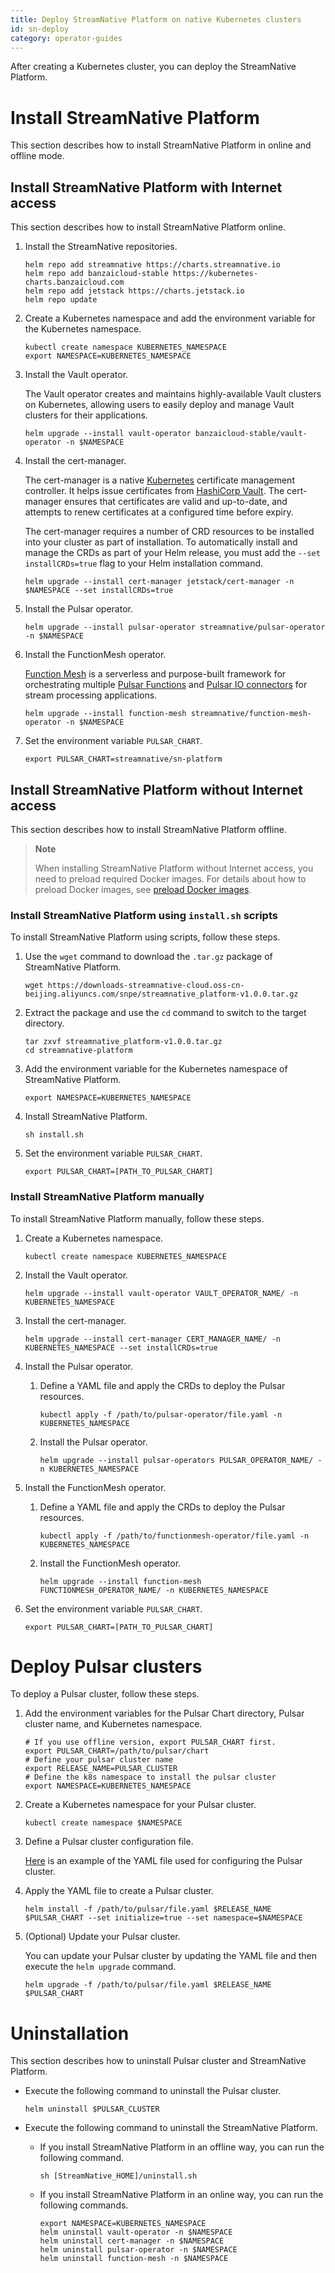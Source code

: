 ```yaml
---
title: Deploy StreamNative Platform on native Kubernetes clusters
id: sn-deploy
category: operator-guides
---
```

After creating a Kubernetes cluster, you can deploy the StreamNative Platform.

# Install StreamNative Platform

This section describes how to install StreamNative Platform in online and offline mode.

## Install StreamNative Platform with Internet access

This section describes how to install StreamNative Platform online.

1. Install the StreamNative repositories.

    ```
    helm repo add streamnative https://charts.streamnative.io
    helm repo add banzaicloud-stable https://kubernetes-charts.banzaicloud.com
    helm repo add jetstack https://charts.jetstack.io
    helm repo update
    ```

2. Create a Kubernetes namespace and add the environment variable for the Kubernetes namespace.

    ```
    kubectl create namespace KUBERNETES_NAMESPACE
    export NAMESPACE=KUBERNETES_NAMESPACE
    ```

3. Install the Vault operator.
   
    The Vault operator creates and maintains highly-available Vault clusters on Kubernetes, allowing users to easily deploy and manage Vault clusters for their applications.

    ```
    helm upgrade --install vault-operator banzaicloud-stable/vault-operator -n $NAMESPACE
    ```

4. Install the cert-manager.

    The cert-manager is a native [Kubernetes](https://kubernetes.io/) certificate management controller. It helps issue certificates from [HashiCorp Vault](https://www.vaultproject.io/). The cert-manager ensures that certificates are valid and up-to-date, and attempts to renew certificates at a configured time before expiry.

    The cert-manager requires a number of CRD resources to be installed into your cluster as part of installation. To automatically install and manage the CRDs as part of your Helm release, you must add the `--set installCRDs=true` flag to your Helm installation command.

    ```
    helm upgrade --install cert-manager jetstack/cert-manager -n $NAMESPACE --set installCRDs=true
    ```

5. Install the Pulsar operator.

    ```
    helm upgrade --install pulsar-operator streamnative/pulsar-operator -n $NAMESPACE
    ```

6. Install the FunctionMesh operator.

   [Function Mesh](/concepts/functionmesh-concepts.md) is a serverless and purpose-built framework for orchestrating multiple [Pulsar Functions](/concepts/pulsar-function-concepts.md) and [Pulsar IO connectors](/concepts/pulsar-io-concepts.md) for stream processing applications.

    ```
    helm upgrade --install function-mesh streamnative/function-mesh-operator -n $NAMESPACE 
    ```

7. Set the environment variable `PULSAR_CHART`.

    ```
    export PULSAR_CHART=streamnative/sn-platform
    ```

## Install StreamNative Platform without Internet access

This section describes how to install StreamNative Platform offline.

> **Note**
> 
> When installing StreamNative Platform without Internet access, you need to preload required Docker images. For details about how to preload Docker images, see [preload Docker images](/operator-guides/sn-plan.md#preload-docker-images).

### Install StreamNative Platform using `install.sh` scripts

To install StreamNative Platform using scripts, follow these steps.

1. Use the `wget` command to download the `.tar.gz` package of StreamNative Platform.

    ```
    wget https://downloads-streamnative-cloud.oss-cn-beijing.aliyuncs.com/snpe/streamnative_platform-v1.0.0.tar.gz
    ```

2. Extract the package and use the `cd` command to switch to the target directory.

    ```
    tar zxvf streamnative_platform-v1.0.0.tar.gz
    cd streamnative-platform
    ```

3. Add the environment variable for the Kubernetes namespace of StreamNative Platform.

    ```
    export NAMESPACE=KUBERNETES_NAMESPACE
    ```

4. Install StreamNative Platform.

    ```
    sh install.sh
    ```

5. Set the environment variable `PULSAR_CHART`.

    ```
    export PULSAR_CHART=[PATH_TO_PULSAR_CHART]
    ```

### Install StreamNative Platform manually

To install StreamNative Platform manually, follow these steps.

1. Create a Kubernetes namespace.

    ```
    kubectl create namespace KUBERNETES_NAMESPACE
    ```

2. Install the Vault operator.

    ```
    helm upgrade --install vault-operator VAULT_OPERATOR_NAME/ -n KUBERNETES_NAMESPACE
    ```

3. Install the cert-manager.

    ```
    helm upgrade --install cert-manager CERT_MANAGER_NAME/ -n KUBERNETES_NAMESPACE --set installCRDs=true
    ```

4. Install the Pulsar operator.

   1. Define a YAML file and apply the CRDs to deploy the Pulsar resources.

       ```
       kubectl apply -f /path/to/pulsar-operator/file.yaml -n KUBERNETES_NAMESPACE 
       ```

   2. Install the Pulsar operator.

       ```
       helm upgrade --install pulsar-operators PULSAR_OPERATOR_NAME/ -n KUBERNETES_NAMESPACE
       ```

5. Install the FunctionMesh operator.

    1. Define a YAML file and apply the CRDs to deploy the Pulsar resources.

        ```
        kubectl apply -f /path/to/functionmesh-operator/file.yaml -n KUBERNETES_NAMESPACE
        ```

    2. Install the FunctionMesh operator.

        ```
        helm upgrade --install function-mesh FUNCTIONMESH_OPERATOR_NAME/ -n KUBERNETES_NAMESPACE
        ```

6. Set the environment variable `PULSAR_CHART`.

    ```
    export PULSAR_CHART=[PATH_TO_PULSAR_CHART]
    ```

# Deploy Pulsar clusters

To deploy a Pulsar cluster, follow these steps.

1. Add the environment variables for the Pulsar Chart directory, Pulsar cluster name, and Kubernetes namespace.

    ```
    # If you use offline version, export PULSAR_CHART first.
    export PULSAR_CHART=/path/to/pulsar/chart
    # Define your pulsar cluster name
    export RELEASE_NAME=PULSAR_CLUSTER
    # Define the k8s namespace to install the pulsar cluster
    export NAMESPACE=KUBERNETES_NAMESPACE
    ```

2. Create a Kubernetes namespace for your Pulsar cluster.

    ```
    kubectl create namespace $NAMESPACE
    ```

3. Define a Pulsar cluster configuration file.

    [Here](https://raw.githubusercontent.com/streamnative/examples/master/platform/values_cluster.yaml) is an example of the YAML file used for configuring the Pulsar cluster.

4. Apply the YAML file to create a Pulsar cluster.

    ```
    helm install -f /path/to/pulsar/file.yaml $RELEASE_NAME $PULSAR_CHART --set initialize=true --set namespace=$NAMESPACE
    ```

5. (Optional) Update your Pulsar cluster.

    You can update your Pulsar cluster by updating the YAML file and then execute the `helm upgrade` command.

    ```
    helm upgrade -f /path/to/pulsar/file.yaml $RELEASE_NAME $PULSAR_CHART
    ```

# Uninstallation

This section describes how to uninstall Pulsar cluster and StreamNative Platform.

- Execute the following command to uninstall the Pulsar cluster.

    ```
    helm uninstall $PULSAR_CLUSTER
    ```

- Execute the following command to uninstall the StreamNative Platform.

    - If you install StreamNative Platform in an offline way, you can run the following command.

        ```
        sh [StreamNative_HOME]/uninstall.sh
        ```

    - If you install StreamNative Platform in an online way, you can run the following commands.

        ```
        export NAMESPACE=KUBERNETES_NAMESPACE
        helm uninstall vault-operator -n $NAMESPACE
        helm uninstall cert-manager -n $NAMESPACE
        helm uninstall pulsar-operator -n $NAMESPACE
        helm uninstall function-mesh -n $NAMESPACE
        ```
